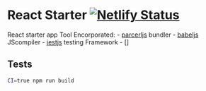 # React Starter [![Netlify Status](https://api.netlify.com/api/v1/badges/8706b829-3dc3-4c9c-a706-53646e70b0c8/deploy-status)](https://app.netlify.com/sites/blissful-bell-8b0f82/deploys)

React starter app
Tool Encorporated:
    - [parcerljs](https://parceljs.org/) bundler 
    - [babeljs](https://babeljs.io/) JScompiler
    - [jestjs](https://jestjs.io/en/) testing Framework
    - []

## Tests


```sh
CI=true npm run build
```